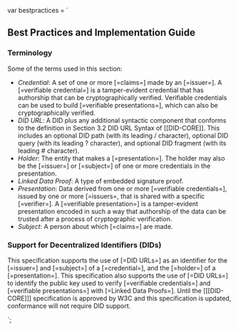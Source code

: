 var bestpractices = `

## Best Practices and Implementation Guide

### Terminology

Some of the terms used in this section:

- <dfn>Credential</dfn>: A set of one or more [=claims=] made by an [=issuer=]. A [=verifiable credential=] is a tamper-evident credential that has authorship that can be cryptographically verified. Verifiable credentials can be used to build [=verifiable presentations=], which can also be cryptographically verified.
- <dfn>DID URL</dfn>: A DID plus any additional syntactic component that conforms to the definition in Section 3.2 DID URL Syntax of [[DID-CORE]]. This includes an optional DID path (with its leading / character), optional DID query (with its leading ? character), and optional DID fragment (with its leading # character).
- <dfn>Holder</dfn>: The entity that makes a [=presentation=]. The holder may also be the [=issuer=] or [=subject=] of one or more credentials in the presentation.
- <dfn>Linked Data Proof</dfn>: A type of embedded signature proof.
- <dfn>Presentation</dfn>: Data derived from one or more [=verifiable credentials=], issued by one or more [=issuers=, that is shared with a specific [=verifier=]. A [=verifiable presentation=] is a tamper-evident presentation encoded in such a way that authorship of the data can be trusted after a process of cryptographic verification.
- <dfn>Subject</dfn>: A person about which [=claims=] are made.

### Support for Decentralized Identifiers (DIDs)

This specification supports the use of [=DID URLs=] as an identifier for the [=issuer=] and [=subject=] of a [=credential=], and the [=holder=] of a [=presentation=]. This specification also supports the use of [=DID URLs=] to identify the public key used to verify [=verifiable credentials=] and [=verifiable presentations=] with [=Linked Data Proofs=]. Until the [[[DID-CORE]]] specification is approved by W3C and this specification is updated, conformance will not require DID support.

`;
